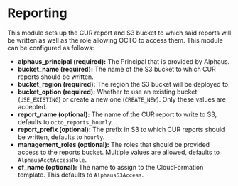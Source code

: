 # Reporting
This module sets up the CUR report and S3 bucket to which said reports will be written as well as the role allowing OCTO to access them. This module can be configured as follows:

- **alphaus_principal (required):** The Principal that is provided by Alphaus.
- **bucket_name (required):** The name of the S3 bucket to which CUR reports should be written.
- **bucket_region (required):** The region the S3 bucket will be deployed to.
- **bucket_option (required):** Whether to use an existing bucket (`USE_EXISTING`) or create a new one (`CREATE_NEW`). Only these values are accepted.
- **report_name (optional):** The name of the CUR report to write to S3, defaults to `octo_reports_hourly`.
- **report_prefix (optional):** The prefix in S3 to which CUR reports should be written, defaults to `hourly`.
- **management_roles (optional):** The roles that should be provided access to the reports bucket. Multiple values are allowed, defaults to `AlphausAcctAccessRole`.
- **cf_name (optional):** The name to assign to the CloudFormation template. This defaults to `AlphausS3Access`.
